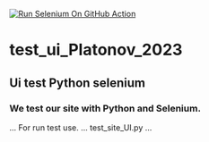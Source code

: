 [![Run Selenium On GitHub Action](https://github.com/PlatonovDaniil/test_ui_Platonov_2023/actions/workflows/Selenium-Action_Template.yaml/badge.svg)](https://github.com/PlatonovDaniil/test_ui_Platonov_2023/actions/workflows/Selenium-Action_Template.yaml)

# test_ui_Platonov_2023
## Ui test Python selenium

### We test our site with Python and Selenium.
...
For run test use.
...
test_site_UI.py
...
